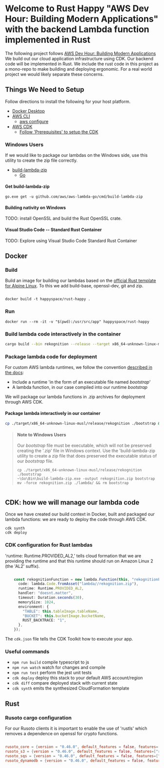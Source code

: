 # Welcome to Rust Happy "AWS Dev Hour: Building Modern Applications" with the backend Lambda function implemented in Rust

The following project follows [AWS Dev Hour: Building Modern Applications](https://aws.amazon.com/blogs/training-and-certification/new-free-twitch-training-aws-dev-hour-building-modern-applications/)
We build out our cloud application infrastructure using CDK. Our backend code will be implemented in Rust. We include the rust code in this project as a mono-repo to make building and deploying ergonomic. For a real world project we would likely separate these concerns.

## Things We Need to Setup

Follow directions to install the following for your host platform.

* [Docker Desktop](https://www.docker.com/products/docker-desktop)
* [AWS CLI](https://docs.aws.amazon.com/cli/latest/userguide/install-cliv2.html)
  * [aws configure](https://docs.aws.amazon.com/cli/latest/userguide/cli-configure-quickstart.html#cli-configure-quickstart-config)
* [AWS CDK](https://docs.aws.amazon.com/cdk/latest/guide/getting_started.html)
  * [Follow 'Prerequisites' to setup the CDK](https://github.com/aws-samples/aws-dev-hour-backend#prerequisites)

### Windows Users

If we would like to package our lambdas on the Windows side, use this utility to create the zip file correctly.

* [build-lambda-zip](#get-build-lambda-zip)  
  * [Go](https://golang.org/doc/install)

#### Get build-lambda-zip

```pwsh
go.exe get -u github.com/aws/aws-lambda-go/cmd/build-lambda-zip
```

#### Building nativity on Windows

TODO: install OpenSSL and build the Rust OpenSSL crate.

#### Visual Studio Code -- Standard Rust Container

TODO: Explore using Visual Studio Code Standard Rust Container

## Docker

### Build

Build an image for building our lambdas based on the [official Rust template for Alpine Linux](https://github.com/rust-lang/docker-rust). To this we add build-base, openssl-dev, git and zip.

```pwsh

docker build -t happyspace/rust-happy .

```

### Run

```pwsh
docker run --rm -it -v "$(pwd):/usr/src/app" happyspace/rust-happy

```

### Build lambda code interactively in the container

```sh
cargo build --bin rekognition --release --target x86_64-unknown-linux-musl

```

### Package lambda code for deployment

For custom AWS lambda runtimes, we follow the convention [described in the docs](https://docs.aws.amazon.com/lambda/latest/dg/runtimes-custom.html):

* Include a runtime 'in the form of an executable file named *bootstrap*'
* A lambda function, in our case compiled into our runtime *bootstrap*

We will package our lambda functions in .zip archives for deployment through AWS CDK.

#### Package lambda interactively in our container

```sh
cp ./target/x86_64-unknown-linux-musl/release/rekognition ./bootstrap && zip rekognition.zip bootstrap && rm bootstrap && mv -f rekognition.zip ./lambda/


```

> #### Note to Windows Users
>
> Our *bootstrap* file must be executable, which will not be preserved
> creating the '.zip' file in Windows context. Use the 'build-lambda-zip utility to create a zip file that does preserved the executable status of our *bootstrap* file.
>
> ```pwsh
> cp ./target/x86_64-unknown-linux-musl/release/rekognition ./bootstrap
> ~\Go\Bin\build-lambda-zip.exe -output rekognition.zip bootstrap
> mv -force rekognition.zip ./lambda/ && rm bootstrap
> ```
>

```sh

```

## CDK: how we will manage our lambda code

Once we have created our build context in Docker, built and packaged our lambda functions: we are ready to deploy the code through AWS CDK.

```pwsh
cdk synth
cdk deploy

```

### CDK configuration for Rust lambdas

'runtime: Runtime.PROVIDED_AL2,' tells cloud formation that we are providing the runtime and that this runtime should run on Amazon Linux 2 (the 'AL2' suffix).

```typescript

    const rekognitionFunction = new lambda.Function(this, "rekognitionFunction", {
      code: lambda.Code.fromAsset("lambda//rekognition.zip"),
      runtime: Runtime.PROVIDED_AL2,
      handler: "doesnt.matter",
      timeout: Duration.seconds(30),
      memorySize: 1024,
      environment: {
        "TABLE": this.tableImage.tableName,
        "BUCKET": this.bucketImage.bucketName,
        RUST_BACKTRACE: "1",
      },
    });


```




The `cdk.json` file tells the CDK Toolkit how to execute your app.

### Useful commands

* `npm run build`   compile typescript to js
* `npm run watch`   watch for changes and compile
* `npm run test`    perform the jest unit tests
* `cdk deploy`      deploy this stack to your default AWS account/region
* `cdk diff`        compare deployed stack with current state
* `cdk synth`       emits the synthesized CloudFormation template

## Rust

### Rusoto cargo configuration

For our Rusoto clients it is important to enable the use of 'rustls' which removes a dependence on openssl for crypto functions.  

```toml

rusoto_core = {version = "0.46.0", default_features = false, features=["rustls"]}
rusoto_s3 = {version = "0.46.0", default_features = false, features=["rustls"]}
rusoto_sqs = {version = "0.46.0", default_features = false, features=["rustls"]}
rusoto_dynamodb = {version = "0.46.0", default_features = false, features=["rustls"]}

```

